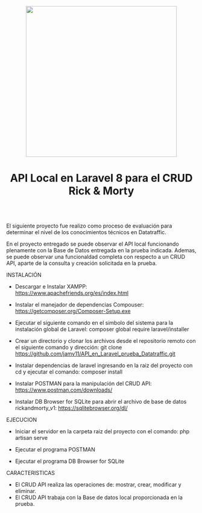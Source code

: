 <p align="center"><a href="https://laravel.com" target="_blank"><img src="https://raw.githubusercontent.com/laravel/art/master/logo-lockup/5%20SVG/2%20CMYK/1%20Full%20Color/laravel-logolockup-cmyk-red.svg" width="400"></a></p>

 <h1 align='center'>API Local en Laravel 8 para el CRUD Rick & Morty</h1>
<br>
<br>
<p>El siguiente proyecto fue realizo como proceso de evaluación para determinar el nivel de los conocimientos técnicos en Datatraffic.</p>
<p>En el proyecto entregado se puede observar el API local funcionando plenamente con la Base de Datos entregada en la prueba indicada. Ademas, se puede observar una funcionaldad completa con respecto a un CRUD API, aparte de la consulta y creación solicitada en la prueba.</p>

INSTALACIÓN

- Descargar e Instalar XAMPP: https://www.apachefriends.org/es/index.html

- Instalar el manejador de dependencias Compouser: https://getcomposer.org/Composer-Setup.exe

- Ejecutar el siguiente comando en el simbolo del sistema para la instalación global de Laravel: composer global require laravel/installer

- Crear un directorio y clonar los archivos desde el repositorio remoto con el siguiente comando y dirección: git clone https://github.com/jamv11/API_en_Laravel_prueba_Datatraffic.git

- Instalar dependencias de laravel ingresando en la raiz del proyecto con cd <carpeta raiz del proyecto> y ejecutar el comando: composer install

- Instalar POSTMAN para la manipulación del CRUD API: https://www.postman.com/downloads/
 
- Instalar DB Browser for SQLite para abrir el archivo de base de datos rickandmorty_v1: https://sqlitebrowser.org/dl/

EJECUCION

- Iniciar el servidor en la carpeta raiz del proyecto con el comando: php artisan serve
    
- Ejecutar el programa POSTMAN
  
- Ejecutar el programa DB Browser for SQLite
    
CARACTERISTICAS
    
- El CRUD API realiza las operaciones de: mostrar, crear, modificar y eliminar.
- El CRUD API trabaja con la Base de datos local proporcionada en la prueba.
  

